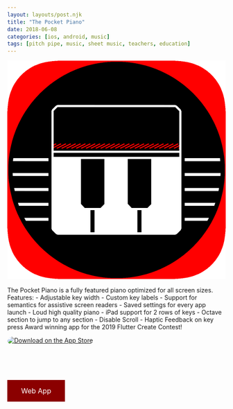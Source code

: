 ```yaml
---
layout: layouts/post.njk
title: "The Pocket Piano"
date: 2018-06-08
categories: [ios, android, music]
tags: [pitch pipe, music, sheet music, teachers, education]
---
```


![app-icon](/img/the-pocket-piano/icon.png)

The Pocket Piano is a fully featured piano optimized for all screen sizes. Features: - Adjustable key width - Custom key labels - Support for semantics for assistive screen readers - Saved settings for every app launch - Loud high quality piano - iPad support for 2 rows of keys - Octave section to jump to any section - Disable Scroll - Haptic Feedback on key press Award winning app for the 2019 Flutter Create Contest!

<a href="https://apps.apple.com/us/app/the-pocket-piano/id1453992672?itsct=apps_box&amp;itscg=30200" style="display: inline-block; overflow: hidden; border-radius: 13px; width: 250px; height: 83px;"><img src="https://tools.applemediaservices.com/api/badges/download-on-the-app-store/black/en-US?size=250x83&amp;releaseDate=1557532800&h=cd4ffae0600d84878e8ad8810889b0ca" alt="Download on the App Store" style="border-radius: 13px; width: 250px; height: 83px;"></a>

<a style="
background-color: darkred;
border: none;
color: white;
padding: 15px 32px;
text-align: center;
text-decoration: none;
display: inline-block;
font-size: 16px;
" target="_blank" href="https://pocketpiano.app" class="button">Web App</a>
